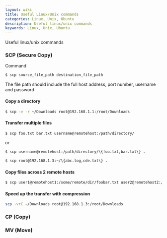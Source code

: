 ```yaml
---
layout: wiki
title: Useful Linux/Unix commands
categories: Linux, Unix, Ubuntu
description: Useful linux/unix commands
keywords: Linux, Unix, Ubuntu
---
```


Useful linux/unix commands

### SCP (Secure Copy)

Command

```sh
$ scp source_file_path destination_file_path
```

The file path should include the full host address, port number, username and password

#### Copy a directory

```sh
$ scp -v -r ~/Downloads root@192.168.1.1:/root/Downloads
```

#### Transfer multiple files

```sh
$ scp foo.txt bar.txt username@remotehost:/path/directory/
```
or

```sh
$ scp username@remotehost:/path/directory/\{foo.txt,bar.txt\} .

$ scp root@192.168.1.3:~/\{abc.log,cde.txt\} .
```

#### Copy files across 2 remote hosts

```sh
$ scp user1@remotehost1:/some/remote/dir/foobar.txt user2@remotehost2:/some/remote/dir/
```

#### Speed up the transfer with compression

```sh
scp -vrC ~/Downloads root@192.168.1.3:/root/Downloads
```

### CP (Copy)

### MV (Move)
